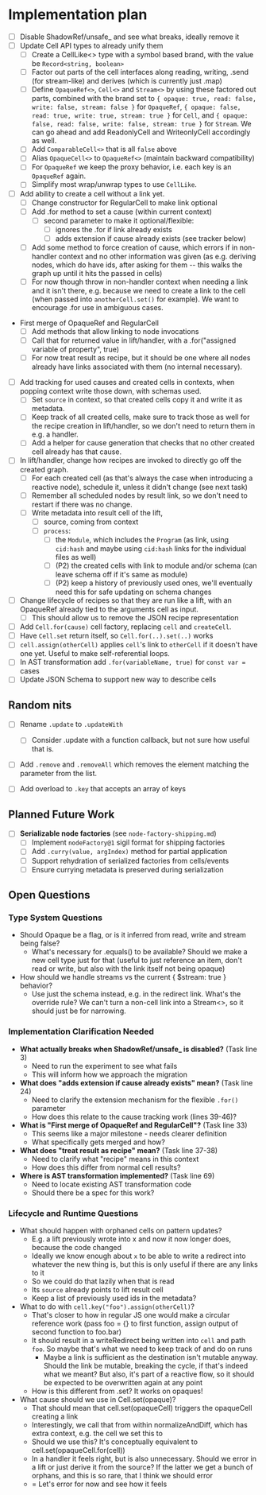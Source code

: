 # Implementation plan

- [ ] Disable ShadowRef/unsafe_ and see what breaks, ideally remove it
- [ ] Update Cell API types to already unify them
  - [ ] Create a CellLike<> type with a symbol based brand, with the value be
    `Record<string, boolean>`
  - [ ] Factor out parts of the cell interfaces along reading, writing, .send
    (for stream-like) and derives (which is currently just .map)
  - [ ] Define `OpaqueRef<>`, `Cell<>` and `Stream<>` by using these factored
    out parts, combined with the brand set to `{ opaque: true, read: false,
    write: false, stream: false }` for `OpaqueRef`, `{ opaque: false, read:
    true, write: true, stream: true }` for `Cell`, and `{ opaque: false, read:
    false, write: false, stream: true }` for `Stream`. We can go ahead and add
    ReadonlyCell and WriteonlyCell accordingly as well.
  - [ ] Add `ComparableCell<>` that is all `false` above
  - [ ] Alias `OpaqueCell<>` to `OpaqueRef<>` (maintain backward compatibility)
  - [ ] For `OpaqueRef` we keep the proxy behavior, i.e. each key is an
    `OpaqueRef` again.
  - [ ] Simplify most wrap/unwrap types to use `CellLike`.
- [ ] Add ability to create a cell without a link yet.
  - [ ] Change constructor for RegularCell to make link optional
  - [ ] Add .for method to set a cause (within current context)
    - [ ] second parameter to make it optional/flexible:
      - [ ] ignores the .for if link already exists
      - [ ] adds extension if cause already exists (see tracker below)
  - [ ] Add some method to force creation of cause, which errors if in
    non-handler context and no other information was given (as e.g. deriving
    nodes, which do have ids, after asking for them -- this walks the graph up
    until it hits the passed in cells)
  - [ ] For now though throw in non-handler context when needing a link and it
    isn't there, e.g. because we need to create a link to the cell (when passed
    into `anotherCell.set()` for example). We want to encourage .for use in
    ambiguous cases.
- First merge of OpaqueRef and RegularCell
  - [ ] Add methods that allow linking to node invocations
  - [ ] Call that for returned value in lift/handler, with a .for("assigned
    variable of property", true)
  - [ ] For now treat result as recipe, but it should be one where all nodes
    already have links associated with them (no internal necessary).
- [ ] Add tracking for used causes and created cells in contexts, when popping
  context write those down, with schemas used.
  - [ ] Set `source` in context, so that created cells copy it and write it as
    metadata.
  - [ ] Keep track of all created cells, make sure to track those as well for
    the recipe creation in lift/handler, so we don't need to return them in e.g.
    a handler.
  - [ ] Add a helper for cause generation that checks that no other created cell
    already has that cause.
- [ ] In lift/handler, change how recipes are invoked to directly go off the
  created graph.
  - [ ] For each created cell (as that's always the case when introducing a
    reactive node), schedule it, unless it didn't change (see next task)
  - [ ] Remember all scheduled nodes by result link, so we don't need to restart
    if there was no change.
  - [ ] Write metadata into result cell of the lift,
    - [ ] source, coming from context
    - [ ] `process`:
      - [ ] the `Module`, which includes the `Program` (as link, using
      `cid:hash` and maybe using `cid:hash` links for the individual files as
      well)
      - [ ] (P2) the created cells with link to module and/or schema (can leave schema off if it's same as module)
      - [ ] (P2) keep a history of previously used ones, we'll eventually need
        this for safe updating on schema changes
- [ ] Change lifecycle of recipes so that they are run like a lift, with an
  OpaqueRef already tied to the arguments cell as input.
  - [ ] This should allow us to remove the JSON recipe representation
- [ ] Add `Cell.for(cause)` cell factory, replacing `cell` and `createCell`.
- [ ] Have `Cell.set` return itself, so `Cell.for(..).set(..)` works
- [ ] `cell.assign(otherCell)` applies `cell`'s link to `otherCell` if it
  doesn't have one yet. Useful to make self-referential loops.
- [ ] In AST transformation add `.for(variableName, true)` for `const var = `
  cases
- [ ] Update JSON Schema to support new way to describe cells

## Random nits

- [ ] Rename `.update` to `.updateWith`
  - [ ] Consider .update with a function callback, but not sure how useful that
  is.
- [ ] Add `.remove` and `.removeAll` which removes the element matching the
  parameter from the list.
- [ ] Add overload to `.key` that accepts an array of keys


## Planned Future Work

- [ ] **Serializable node factories** (see `node-factory-shipping.md`)
  - [ ] Implement `nodeFactory@1` sigil format for shipping factories
  - [ ] Add `.curry(value, argIndex)` method for partial application
  - [ ] Support rehydration of serialized factories from cells/events
  - [ ] Ensure currying metadata is preserved during serialization

## Open Questions

### Type System Questions

- Should Opaque be a flag, or is it inferred from read, write and stream being
  false?
  - What's necessary for .equals() to be available? Should we make a new cell
    type just for that (useful to just reference an item, don't read or write,
    but also with the link itself not being opaque)
- How should we handle streams vs the current { $stream: true } behavior?
  - Use just the schema instead, e.g. in the redirect link. What's the override
    rule? We can't turn a non-cell link into a Stream<>, so it should just be
    for narrowing.

### Implementation Clarification Needed

- **What actually breaks when ShadowRef/unsafe_ is disabled?** (Task line 3)
  - Need to run the experiment to see what fails
  - This will inform how we approach the migration
- **What does "adds extension if cause already exists" mean?** (Task line 24)
  - Need to clarify the extension mechanism for the flexible `.for()` parameter
  - How does this relate to the cause tracking work (lines 39-46)?
- **What is "First merge of OpaqueRef and RegularCell"?** (Task line 33)
  - This seems like a major milestone - needs clearer definition
  - What specifically gets merged and how?
- **What does "treat result as recipe" mean?** (Task line 37-38)
  - Need to clarify what "recipe" means in this context
  - How does this differ from normal cell results?
- **Where is AST transformation implemented?** (Task line 69)
  - Need to locate existing AST transformation code
  - Should there be a spec for this work?

### Lifecycle and Runtime Questions

- What should happen with orphaned cells on pattern updates?
  - E.g. a lift previously wrote into x and now it now longer does, because the
    code changed
  - Ideally we know enough about `x` to be able to write a redirect into
    whatever the new thing is, but this is only useful if there are any links to
    it
  - So we could do that lazily when that is read
  - Its `source` already points to lift result cell
  - Keep a list of previously used ids in the metadata?
- What to do with `cell.key("foo").assign(otherCell)`?
  - That's closer to how in regular JS one would make a circular reference work
    (pass foo = {} to first function, assign output of second function to
    foo.bar)
  - It should result in a writeRedirect being written into `cell` and path
    `foo`. So maybe that's what we need to keep track of and do on runs
    - Maybe a link is sufficient as the destination isn't mutable anyway. Should
      the link be mutable, breaking the cycle, if that's indeed what we meant?
      But also, it's part of a reactive flow, so it should be expected to be
      overwritten again at any point
  - How is this different from .set? It works on opaques!
- What cause should we use in Cell.set(opaque)?
  - That should mean that cell.set(opaqueCell) triggers the opaqueCell creating
    a link
  - Interestingly, we call that from within normalizeAndDiff, which has extra
    context, e.g. the cell we set this to
  - Should we use this? It's conceptually equivalent to
    cell.set(opaqueCell.for(cell))
  - In a handler it feels right, but is also unnecessary. Should we error in a
    lift or just derive it from the source? If the latter we get a bunch of
    orphans, and this is so rare, that I think we should error
  - = Let's error for now and see how it feels
